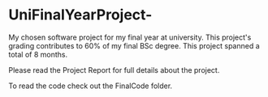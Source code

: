 # UniFinalYearProject-
My chosen software project for my final year at university. This project's grading contributes to 60% of my final BSc degree. This project spanned a total of 8 months.

Please read the Project Report for full details about the project.

To read the code check out the FinalCode folder.

